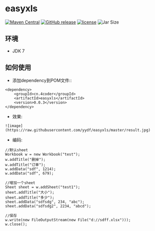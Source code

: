 # easyxls
[![Maven Central](https://maven-badges.herokuapp.com/maven-central/cn.4coder/easyxls/badge.svg)](https://maven-badges.herokuapp.com/maven-central/cn.4coder/easyxls/)
[![GitHub release](https://img.shields.io/github/release/yydf/easyxls.svg)](https://github.com/yydf/easyxls/releases)
[![license](https://img.shields.io/github/license/mashape/apistatus.svg)](https://raw.githubusercontent.com/yydf/easyxls/master/LICENSE)
![Jar Size](https://img.shields.io/badge/jar--size-18.4k-blue.svg)

环境
-------------
- JDK 7

如何使用
-----------------------

* 添加dependency到POM文件::

```
<dependency>
    <groupId>cn.4coder</groupId>
    <artifactId>easyxls</artifactId>
    <version>0.0.3</version>
</dependency>
```

* 效果:
```
![image](https://raw.githubusercontent.com/yydf/easyxls/master/result.jpg)
```

* 编码:

```
//默认sheet
Workbook w = new Workbook("test");
w.addTitle("删掉");
w.addTitle("订单");
w.addData("sdf", 1214);
w.addData("sdf", 679);

//增加一个sheet
Sheet sheet = w.addSheet("test1");
sheet.addTitle("大小");
sheet.addTitle("多少");
sheet.addData("sdfsdg", 234, "abc");
sheet.addData("sdfsdg2", 2234, "abcd");

//保存
w.write(new FileOutputStream(new File("d://sdff.xlsx")));
w.close();
```
